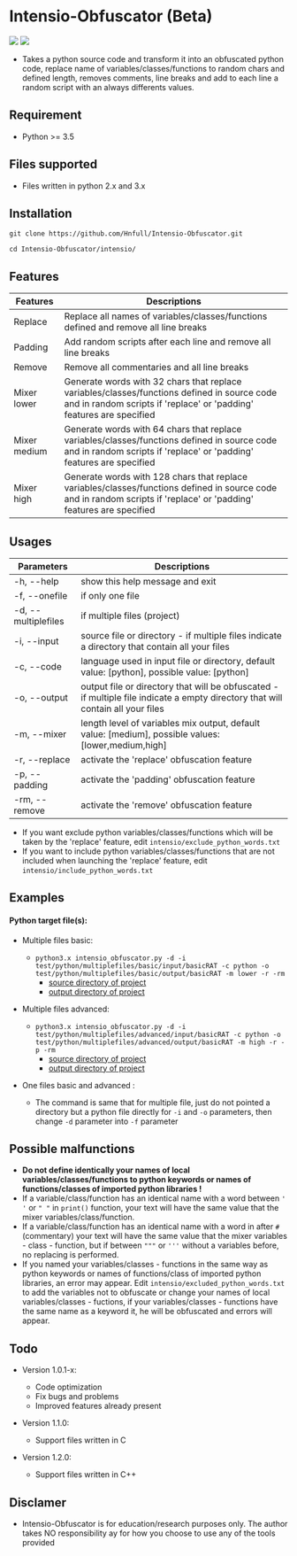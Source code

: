 # Intensio-Obfuscator (Beta)

![](https://img.shields.io/badge/Python->=3.5-blue.svg)
![](https://img.shields.io/badge/Version-1.0.1-green.svg)

- Takes a python source code and transform it into an obfuscated python code, replace name of variables/classes/functions to random chars and defined length, removes comments, line breaks and add to each line a random script with an always differents values.

## Requirement
- Python >= 3.5

## Files supported
- Files written in python 2.x and 3.x 

## Installation
`git clone https://github.com/Hnfull/Intensio-Obfuscator.git`

`cd Intensio-Obfuscator/intensio/` 

## Features
| Features | Descriptions |
| ------ | ------ |
| Replace | Replace all names of variables/classes/functions defined and remove all line breaks |
| Padding | Add random scripts after each line and remove all line breaks |
| Remove | Remove all commentaries and all line breaks |
| Mixer lower | Generate words with 32 chars that replace variables/classes/functions defined in source code and in random scripts if 'replace' or 'padding' features are specified |
| Mixer medium | Generate words with 64 chars that replace variables/classes/functions defined in source code and in random scripts if 'replace' or 'padding' features are specified|
| Mixer high | Generate words with 128 chars that replace variables/classes/functions defined in source code and in random scripts if 'replace' or 'padding' features are specified |

## Usages
| Parameters | Descriptions |
| ------ | ------ |
| -h, --help | show this help message and exit |
| -f, --onefile | if only one file |
| -d, --multiplefiles | if multiple files (project) |
| -i, --input  | source file or directory - if multiple files indicate a directory that contain all your files |
| -c, --code | language used in input file or directory, default value: [python], possible value: [python] |
| -o, --output | output file or directory that will be obfuscated - if multiple file indicate a empty directory that will contain all your files |
| -m, --mixer | length level of variables mix output, default value: [medium], possible values: [lower,medium,high] |
| -r, --replace | activate the 'replace' obfuscation feature |
| -p, --padding | activate the 'padding' obfuscation feature |
| -rm, --remove | activate the 'remove' obfuscation feature |

- If you want exclude python variables/classes/functions which will be taken by the 'replace' feature, edit `intensio/exclude_python_words.txt`
- If you want to include python variables/classes/functions that are not included when launching the 'replace' feature, edit `intensio/include_python_words.txt`

## Examples
#### Python target file(s):
- Multiple files basic: 
    - `python3.x intensio_obfuscator.py -d -i test/python/multiplefiles/basic/input/basicRAT -c python -o test/python/multiplefiles/basic/output/basicRAT -m lower -r -rm`
        - [source directory of project](https://github.com/Hnfull/Intensio-Obfuscator/tree/master/intensio/test/python/multiplefiles/basic/input/basicRAT)
        - [output directory of project](https://github.com/Hnfull/Intensio-Obfuscator/tree/master/intensio/test/python/multiplefiles/basic/output/basicRAT)
- Multiple files advanced: 
    - `python3.x intensio_obfuscator.py -d -i test/python/multiplefiles/advanced/input/basicRAT -c python -o test/python/multiplefiles/advanced/output/basicRAT -m high -r -p -rm`
        - [source directory of project](https://github.com/Hnfull/Intensio-Obfuscator/tree/master/intensio/test/python/multiplefiles/advanced/input/basicRAT)
        - [output directory of project](https://github.com/Hnfull/Intensio-Obfuscator/tree/master/intensio/test/python/multiplefiles/advanced/output/basicRAT)

- One files basic and advanced :
    - The command is same that for multiple file, just do not pointed a directory but a python file directly for `-i` and `-o` parameters, then change `-d` parameter into `-f` parameter

## Possible malfunctions

- **Do not define identically your names of local variables/classes/functions to python keywords or names of functions/classes of imported python libraries !**
- If a variable/class/function has an identical name with a word between `' '` or `" "` in `print()` function, your text will have the same value that the mixer variables/class/function.
-  If a variable/class/function has an identical name with a word  in after `#` (commentary) your text will have the same value that the mixer variables - class - function, but if between `"""` or `'''` without  a variables before, no replacing is performed.
- If you named your variables/classes - functions in the same way as python keywords or  names of functions/class of imported python libraries, an error may appear. Edit `intensio/excluded_python_words.txt` to add the variables not to obfuscate or change your names of local variables/classes - fuctions, if your variables/classes - functions  have the same name as a keyword it, he will be obfuscated and errors will appear.

## Todo
- Version 1.0.1-x:
    - Code optimization
    - Fix bugs and problems
    - Improved features already present
    
- Version 1.1.0:
    - Support files written in C
    
- Version 1.2.0:
    - Support files written in C++

## Disclamer
- Intensio-Obfuscator is for education/research purposes only. The author takes NO responsibility ay for how you choose to use any of the tools provided

